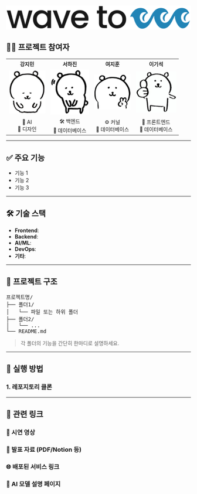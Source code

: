 
<p align="center">
  <img src="./assets/logo.png" alt="프로젝트 로고" width="600"/>
</p>

## 👩‍💻 프로젝트 참여자

<table>
  <tr align="center">
    <th>강지민</th>
    <th>서하진</th>
    <th>여지훈</th>
    <th>이기석</th>
  </tr>
  <tr align="center">
    <td><img src="./assets/jimin.JPG" width="100"/></td>
    <td><img src="./assets/hajin.JPG" width="105"/></td>
    <td><img src="./assets/jihoon.JPG" width="100"/></td>
    <td><img src="./assets/gisuk.JPG" width="110"/></td>
  </tr>
  <tr align="center">
    <td>🌳 AI<br/>🎨 디자인</td>
    <td>🛠️ 백엔드<br/>📁 데이터베이스</td>
    <td>⚙️ 커널<br/>📁 데이터베이스</td>
    <td>📱 프론트엔드<br/>📁 데이터베이스</td>
  </tr>
</table>


---

## ✅ 주요 기능

- 기능 1
- 기능 2
- 기능 3

---

## 🛠 기술 스택

- **Frontend**: 
- **Backend**: 
- **AI/ML**: 
- **DevOps**: 
- **기타**: 

---

## 📁 프로젝트 구조

<pre>
프로젝트명/
├── 폴더1/
│   └── 파일 또는 하위 폴더
├── 폴더2/
│   └── ...
└── README.md
</pre>

> 각 폴더의 기능을 간단히 한마디로 설명하세요.

---

## 🚀 실행 방법

### 1. 레포지토리 클론

---

## 🔗 관련 링크

### 🎥 시연 영상
### 📄 발표 자료 (PDF/Notion 등)
### 🌐 배포된 서비스 링크
### 🧠 AI 모델 설명 페이지